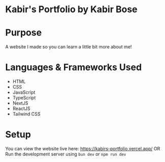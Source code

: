 # Kabir's Portfolio by Kabir Bose

# Purpose
A website I made so you can learn a little bit more about me!

# Languages & Frameworks Used
- HTML
- CSS
- JavaScript
- TypeScript
- NextJS
- ReactJS
- Tailwind CSS

# Setup
You can view the website live here: https://kabirs-portfolio.vercel.app/
OR
Run the development server using `bun dev` or `npm run dev`

